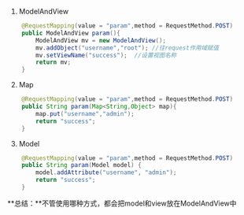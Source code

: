 1. ModelAndView

```java
    @RequestMapping(value = "param",method = RequestMethod.POST)
    public ModelAndView param(){
        ModelAndView mv = new ModelAndView();
        mv.addObject("username","root"); //往request作用域赋值
        mv.setViewName("success");  //设置视图名称
        return mv;
    }
```

2. Map

```java
    @RequestMapping(value = "param",method = RequestMethod.POST)
    public String param(Map<String,Object> map){
        map.put("username","admin");
        return "success";
    }
```

3. Model

```java
    @RequestMapping(value = "param",method = RequestMethod.POST)
    public String param(Model model) {
        model.addAttribute("username", "admin");
        return "success";
    }
```

**总结：**不管使用哪种方式，都会把model和view放在ModelAndView中

